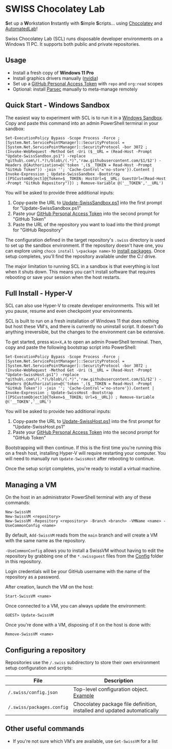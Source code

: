 # SWISS Chocolatey Lab
**S**et up a **W**orkstation **I**nstantly with **S**imple **S**cripts... using [Chocolatey](https://chocolatey.org/) and [AutomatedLab](https://automatedlab.org/)!

Swiss Chocolatey Lab (SCL) runs disposable developer environments on a Windows 11 PC. It supports both public and private repositories.

## Usage

* Install a fresh copy of **Windows 11 Pro**
* Install graphics drivers manually ([nvidia](https://www.nvidia.com/en-us/geforce/drivers/))
* Set up a [GitHub Personal Access Token](https://github.com/settings/tokens) with `repo` and `org:read` scopes
* Optional: install [Parsec](https://parsec.app/) manually to meta-manage remotely

## Quick Start - Windows Sandbox

The easiest way to experiment with SCL is to run it in a [Windows Sandbox](https://docs.microsoft.com/en-us/windows/security/threat-protection/windows-sandbox/windows-sandbox-overview). Copy and paste this command into an admin PowerShell terminal in your sandbox:

```
Set-ExecutionPolicy Bypass -Scope Process -Force ; [System.Net.ServicePointManager]::SecurityProtocol = [System.Net.ServicePointManager]::SecurityProtocol -bor 3072 ; (Invoke-WebRequest -Method Get -Uri ($__URL = (Read-Host -Prompt "Update-SwissSandbox.ps1") -replace "github\.com\/(.*)\/blob\/(.*)",'raw.githubusercontent.com/$1/$2') -Headers @{Authorization=@('token ',($__TOKEN = Read-Host -Prompt "GitHub Token")) -join ''; 'Cache-Control'='no-store'}).Content | Invoke-Expression ; Update-SwissSandbox -Bootstrap ([PSCustomObject]@{Token=$__TOKEN; HostUrl=$__URL; GuestUrl=(Read-Host -Prompt "GitHub Repository")}) ; Remove-Variable @('__TOKEN','__URL')
```

You will be asked to provide three additional inputs:

1. Copy-paste the URL to [Update-SwissSandbox.ps1](./Module/Sandbox/Update-SwissSandbox.ps1) into the first prompt for "Update-SwissSandbox.ps1"
2. Paste your [GitHub Personal Access Token](https://github.com/settings/tokens) into the second prompt for "GitHub Token"
3. Paste the URL of the repository you want to load into the third prompt for "GitHub Repository"

The configuration defined in the target repository's `.swiss` directory is used to set up the sandbox environment. If the repository doesn't have one, you can explore using `choco install \<package name>` to [install packages](https://community.chocolatey.org/packages). Once setup completes, you'll find the repository available under the C:/ drive.

The major limitation to running SCL in a sandbox is that everything is lost when it shuts down. This means you can't install software that requires rebooting or save your session when the host restarts.

## Full Install - Hyper-V

SCL can also use Hyper-V to create developer environments. This will let you pause, resume and even checkpoint your environments.

SCL is built to run on a fresh installation of Windows 11 that does nothing but host these VM's, and there is currently no uninstall script. It doesn't do anything irreversible, but the changes to the environment can be extensive.

To get started, press `Win+X,A` to open an admin PowerShell terminal. Then, copy and paste the following bootstrap script into PowerShell:

````
Set-ExecutionPolicy Bypass -Scope Process -Force ; [System.Net.ServicePointManager]::SecurityProtocol = [System.Net.ServicePointManager]::SecurityProtocol -bor 3072 ; (Invoke-WebRequest -Method Get -Uri ($__URL = (Read-Host -Prompt "Update-SwissHost.ps1") -replace "github\.com\/(.*)\/blob\/(.*)",'raw.githubusercontent.com/$1/$2') -Headers @{Authorization=@('token ',($__TOKEN = Read-Host -Prompt "GitHub Token")) -join ''; 'Cache-Control'='no-store'}).Content | Invoke-Expression ; Update-SwissHost -Bootstrap ([PSCustomObject]@{Token=$__TOKEN; Url=$__URL}) ; Remove-Variable @('__TOKEN','__URL')
````

You will be asked to provide two additional inputs:

1. Copy-paste the URL to [Update-SwissHost.ps1](./Module/Host/Update-SwissHost.ps1) into the first prompt for "Update-SwissHost.ps1"
2. Paste your [GitHub Personal Access Token](https://github.com/settings/tokens) into the second prompt for "GitHub Token"

Bootstrapping will then continue. If this is the first time you're running this on a fresh host, installing Hyper-V will require restarting your computer. You will need to manually run `Update-SwissHost` after rebooting to continue.

Once the setup script completes, you're ready to install a virtual machine.


## Managing a VM

On the host in an administrator PowerShell terminal with any of these commands:

```
New-SwissVM
New-SwissVM <repository>
New-SwissVM -Repository <repository> -Branch <branch> -VMName <name> -UseCommonConfig <name>
```

By default, `Add-SwissVM` reads from the `main` branch and will create a VM with the same name as the repository.

`-UseCommonConfig` allows you to install a SwissVM without having to edit the repository by grabbing one of the `*.swissguest` files from the [Config](./Config) folder in this repository.

Login credentials will be your GitHub username with the name of the repository as a password.

After creation, launch the VM on the host:

```
Start-SwissVM <name>
```

Once connected to a VM, you can always update the environment:

```
GUEST> Update-SwissVM
```

Once you're done with a VM, disposing of it on the host is done with:

```
Remove-SwissVM <name>
```


## Configuring a repository

Repositories use the `/.swiss` subdirectory to store their own environment setup configuration and scripts:

| File                    | Description                                                             |
|-------------------------|-------------------------------------------------------------------------|
|`/.swiss/config.json`    | Top-level configuration object. [Example](Config/Generic4GB.swissguest) |
|`/.swiss/packages.config`| Chocolatey package file definition, installed and updated automatically |



## Other useful commands

* If you're not sure which VM's are available, use `Get-SwissVM` for a list

